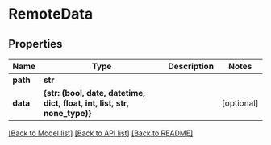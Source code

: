 # RemoteData

## Properties
Name | Type | Description | Notes
------------ | ------------- | ------------- | -------------
**path** | **str** |  | 
**data** | **{str: (bool, date, datetime, dict, float, int, list, str, none_type)}** |  | [optional] 

[[Back to Model list]](../README.md#documentation-for-models) [[Back to API list]](../README.md#documentation-for-api-endpoints) [[Back to README]](../README.md)


